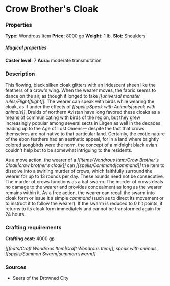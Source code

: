 ﻿---
Title: "Crow Brother's Cloak"
Type: "Wondrous Item"
Price: "8000 gp"
Weight: "1 lb."
Slot: "Shoulders"
Caster level: "7"
Aura: "moderate transmutation"
Description: |
  "This flowing, black silken cloak glitters with an iridescent sheen like the feathers of a crow's wing. When the wearer moves, the fabric seems to dance on the air, as though it longed to take flight. The wearer can speak with birds while wearing the cloak, as if under the effects of _speak with animals_. Druids of northern Avistan have long favored these cloaks as a means of communicating with birds of the region, but they grew increasingly popular among several sects in Lirgen as well in the decades leading up to the Age of Lost Omens— despite the fact that crows themselves are not native to that particular land. Certainly, the exotic nature of the ebon feathers had an aesthetic appeal, for in a land where brightly colored songbirds were the norm, the concept of a midnight black avian couldn't help but to be somewhat intriguing to the residents.
  As a move action, the wearer of a _crow brother's cloak_ can command the item to dissolve into a swirling murder of crows, which faithfully surround the wearer for up to 13 rounds per day. These rounds need not be consecutive. The murder of crows functions as a bat swarm. The murder of crows deals no damage to the wearer and provides concealment as long as the wearer remains within it. As a free action, the wearer can recall the swarm into cloak form or issue it a simple command (such as to direct its movement or to instruct it to follow the wearer). If the swarm is reduced to 0 hit points, it returns to its cloak form immediately and cannot be transformed again for 24 hours."
Crafting cost: "4000 gp"
Sources: "['Seers of the Drowned City']"
---

# Crow Brother's Cloak

### Properties

**Type:** Wondrous Item **Price:** 8000 gp **Weight:** 1 lb. **Slot:** Shoulders

##### Magical properties

**Caster level:** 7 **Aura:** moderate transmutation

### Description

This flowing, black silken cloak glitters with an iridescent sheen like the feathers of a crow's wing. When the wearer moves, the fabric seems to dance on the air, as though it longed to take _[[universal monster rules/Flight|flight]]_. The wearer can speak with birds while wearing the cloak, as if under the effects of _[[spells/Speak with Animals|speak with animals]]_. Druids of northern Avistan have long favored these cloaks as a means of communicating with birds of the region, but they grew increasingly popular among several sects in Lirgen as well in the decades leading up to the Age of Lost Omens— despite the fact that crows themselves are not native to that particular land. Certainly, the exotic nature of the ebon feathers had an aesthetic appeal, for in a land where brightly colored songbirds were the norm, the concept of a midnight black avian couldn't help but to be somewhat intriguing to the residents.

As a move action, the wearer of a _[[items/Wondrous Item/Crow Brother's Cloak|crow brother's cloak]]_ can _[[spells/Command|command]]_ the item to dissolve into a swirling murder of crows, which faithfully surround the wearer for up to 13 rounds per day. These rounds need not be consecutive. The murder of crows functions as a bat swarm. The murder of crows deals no damage to the wearer and provides concealment as long as the wearer remains within it. As a free action, the wearer can recall the swarm into cloak form or issue it a simple _command_ (such as to direct its movement or to instruct it to follow the wearer). If the swarm is reduced to 0 hit points, it returns to its cloak form immediately and cannot be transformed again for 24 hours.

### Crafting requirements

**Crafting cost:** 4000 gp

_[[feats/Craft Wondrous Item|Craft Wondrous Item]]_, _speak with animals_, _[[spells/Summon Swarm|summon swarm]]_

### Sources

* Seers of the Drowned City